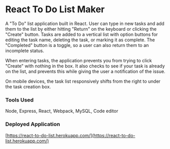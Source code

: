 # React To Do List Maker

A "To Do" list application built in React. User can type in new tasks and add them to the list by either hitting "Return" on the keyboard or clicking the "Create" button. Tasks are added to a vertical list with option buttons for editing the task name, deleting the task, or marking it as complete. The "Completed" button is a toggle, so a user can also return them to an incomplete status.

When entering tasks, the application prevents you from trying to click "Create" with nothing in the box. It also checks to see if your task is already on the list, and prevents this while giving the user a notification of the issue.

On mobile devices, the task list responsively shifts from the right to under the task creation box.

### Tools Used

Node, Express, React, Webpack, MySQL, Code editor

### Deployed Application

[https://react-to-do-list.herokuapp.com/](https://react-to-do-list.herokuapp.com/)
